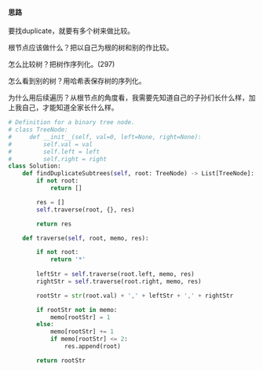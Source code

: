 #### 思路
要找duplicate，就要有多个树来做比较。  
  
根节点应该做什么？把以自己为根的树和别的作比较。   
  
怎么比较树？把树作序列化。(297)  
  
怎么看到别的树？用哈希表保存树的序列化。   
  
为什么用后续遍历？从根节点的角度看，我需要先知道自己的子孙们长什么样，加上我自己，才能知道全家长什么样。

```py
# Definition for a binary tree node.
# class TreeNode:
#     def __init__(self, val=0, left=None, right=None):
#         self.val = val
#         self.left = left
#         self.right = right
class Solution:
    def findDuplicateSubtrees(self, root: TreeNode) -> List[TreeNode]:
        if not root:
            return []

        res = []
        self.traverse(root, {}, res)

        return res

    def traverse(self, root, memo, res):

        if not root:
            return '*'
        
        leftStr = self.traverse(root.left, memo, res)
        rightStr = self.traverse(root.right, memo, res)

        rootStr = str(root.val) + ',' + leftStr + ',' + rightStr

        if rootStr not in memo:
            memo[rootStr] = 1
        else:
            memo[rootStr] += 1
            if memo[rootStr] <= 2:
                res.append(root)

        return rootStr
```
